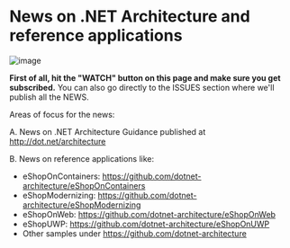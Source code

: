# News on .NET Architecture and reference applications

![image](https://user-images.githubusercontent.com/1712635/33905991-65e765d6-df35-11e7-884a-ca07f2e550c1.png)

**First of all, hit the "WATCH" button on this page and make sure you get subscribed.**
You can also go directly to the ISSUES section where we'll publish all the NEWS.

Areas of focus for the news:

A. News on .NET Architecture Guidance published at http://dot.net/architecture  

B. News on reference applications like:
- eShopOnContainers: https://github.com/dotnet-architecture/eShopOnContainers
- eShopModernizing: https://github.com/dotnet-architecture/eShopModernizing
- eShopOnWeb: https://github.com/dotnet-architecture/eShopOnWeb
- eShopUWP: https://github.com/dotnet-architecture/eShopOnUWP
- Other samples under https://github.com/dotnet-architecture
